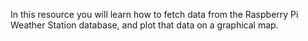 In this resource you will learn how to fetch data from the Raspberry Pi Weather Station database, and plot that data on a graphical map.
